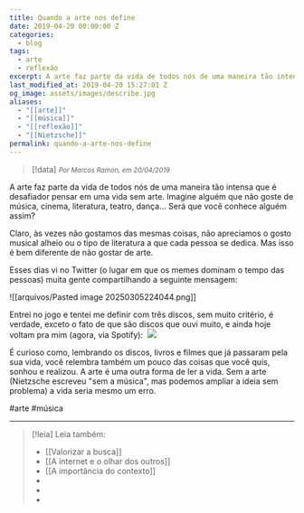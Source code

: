 ```yaml
---
title: Quando a arte nos define
date: 2019-04-20 00:00:00 Z
categories:
  - blog
tags:
  - arte
  - reflexão
excerpt: A arte faz parte da vida de todos nós de uma maneira tão intensa que é desafiador pensar em uma vida sem arte.
last_modified_at: 2019-04-20 15:27:01 Z
og_image: assets/images/describe.jpg
aliases:
  - "[[arte]]"
  - "[[música]]"
  - "[[reflexão]]"
  - "[[Nietzsche]]"
permalink: quando-a-arte-nos-define
---
```

> [!data] <small><i>Por Marcos Ramon, em 20/04/2019</i></small>

A arte faz parte da vida de todos nós de uma maneira tão intensa que é desafiador pensar em uma vida sem arte. Imagine alguém que não goste de música, cinema, literatura, teatro, dança... Será que você conhece alguém assim?

Claro, às vezes não gostamos das mesmas coisas, não apreciamos o gosto musical alheio ou o tipo de literatura a que cada pessoa se dedica. Mas isso é bem diferente de não gostar de arte.

Esses dias vi no Twitter (o lugar em que os memes dominam o tempo das pessoas) muita gente compartilhando a seguinte mensagem:

![[arquivos/Pasted image 20250305224044.png]]

Entrei no jogo e tentei me definir com três discos, sem muito critério, é verdade, exceto o fato de que são discos que ouvi muito, e ainda hoje voltam pra mim (agora, via Spotify):
![]()
![](https://x.com/mrtollens/status/1119402519103459328?s=19)

É curioso como, lembrando os discos, livros e filmes que já passaram pela sua vida, você relembra também um pouco das coisas que você quis, sonhou e realizou. A arte é uma outra forma de ler a vida. Sem a arte (Nietzsche escreveu "sem a música", mas podemos ampliar a ideia sem problema) a vida seria mesmo um erro.

#arte #música 



---
> [!leia] Leia também:
> - [[Valorizar a busca]]
> - [[A internet e o olhar dos outros]]
> - [[A importância do contexto]]
> -
> -
> -